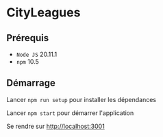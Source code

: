 # CityLeagues

## Prérequis
* `Node JS` 20.11.1
* `npm` 10.5

## Démarrage

Lancer `npm run setup` pour installer les dépendances

Lancer `npm start` pour démarrer l'application

Se rendre sur [http://localhost:3001](http://localhost:3001)
